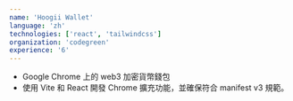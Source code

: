 ```yaml
---
name: 'Hoogii Wallet'
language: 'zh'
technologies: ['react', 'tailwindcss']
organization: 'codegreen'
experience: '6'
---
```


- Google Chrome 上的 web3 加密貨幣錢包
- 使用 Vite 和 React 開發 Chrome 擴充功能，並確保符合 manifest v3 規範。
